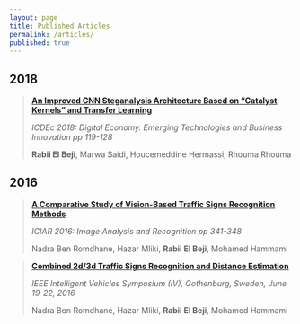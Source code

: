 ```yaml
---
layout: page
title: Published Articles
permalink: /articles/
published: true
---
```


## 2018

> [**An Improved CNN Steganalysis Architecture Based on “Catalyst Kernels” and Transfer Learning**](https://link.springer.com/chapter/10.1007/978-3-319-97749-2_9)
>
> _ICDEc 2018: Digital Economy. Emerging Technologies and Business Innovation pp 119-128_
>
> **Rabii El Beji**, Marwa Saidi, Houcemeddine Hermassi, Rhouma Rhouma

## 2016

> [**A Comparative Study of Vision-Based Traffic Signs Recognition Methods**](https://link.springer.com/chapter/10.1007/978-3-319-41501-7_39)
>
>_ICIAR 2016: Image Analysis and Recognition pp 341-348_
>
> Nadra Ben Romdhane, Hazar Mliki, **Rabii El Beji**, Mohamed Hammami


> [**Combined 2d/3d Traffic Signs Recognition and Distance Estimation**](http://ieeexplore.ieee.org/document/7535410/?reload=true)
>
> _IEEE Intelligent Vehicles Symposium (IV),  Gothenburg, Sweden, June 19-22, 2016_
>
> Nadra Ben Romdhane, Hazar Mliki, **Rabii El Beji**, Mohamed Hammami
